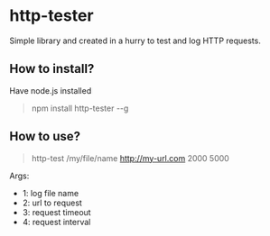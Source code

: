 # http-tester

Simple library and created in a hurry to test and log HTTP requests.

## How to install?
Have node.js installed
> npm install http-tester --g

## How to use?
> http-test /my/file/name http://my-url.com 2000 5000

Args: 
* 1: log file name
* 2: url to request
* 3: request timeout
* 4: request interval
